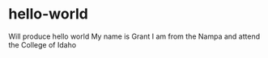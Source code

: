 # hello-world
Will produce hello world
My name is Grant I am from the Nampa and attend the College of Idaho
